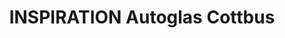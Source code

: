 ---
title: "INSPIRATION Autoglas Cottbus"
url: /cottbus/inspiration-autoglas-cottbus/
shop: Autowerkstatt
---